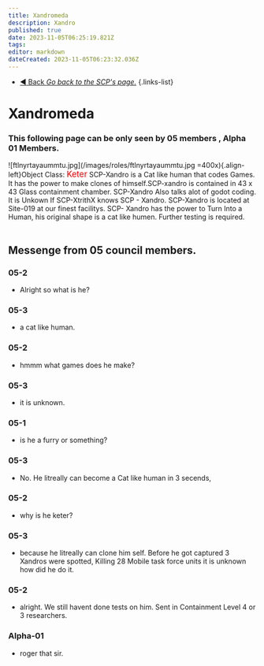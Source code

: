 ```yaml
---
title: Xandromeda
description: Xandro
published: true
date: 2023-11-05T06:25:19.821Z
tags: 
editor: markdown
dateCreated: 2023-11-05T06:23:32.036Z
---
```


- [:arrow_backward: Back *Go back to the SCP's page.*](/en/game/scps#scps)
{.links-list}
# Xandromeda
### This following page can be only seen by 05 members , Alpha 01 Members.
![ftlnyrtayaummtu.jpg](/images/roles/ftlnyrtayaummtu.jpg =400x){.align-left}Object Class</big>: <font color="#f70004"><big>Keter</big></font>
SCP-Xandro is a Cat like human that codes Games. It has the power to make clones of himself.SCP-xandro is contained in 43 x 43 Glass containment chamber. SCP-Xandro Also talks alot of godot coding. It is Unkown If SCP-XtrithX knows SCP - Xandro. SCP-Xandro is located at Site-019 at our finest facilitys. SCP- Xandro has the power to Turn Into a Human, his original shape is a cat like humen. Further testing is required.
‎ 
‎ 
‎ 
‎ 
‎ 
‎ 
‎ 
‎ 
‎ 
‎ 
‎ 
‎
‎
‎
## Messenge from 05 council members.
### 05-2
- Alright so what is he?
### 05-3 
- a cat like human.
### 05-2
- hmmm what games does he make?
### 05-3
- it is unknown.
### 05-1 
- is he a furry or something?
### 05-3
- No. He litreally can become a Cat like human in 3 secends, 
### 05-2 
- why is he keter?
### 05-3
- because he litreally can clone him self. Before he got captured 3 Xandros were spotted, Killing 28 Mobile task force units it is unknown how did he do it.
### 05-2
- alright. We still havent done tests on him. Sent in Containment Level 4 or 3 researchers.
### Alpha-01
- roger that sir.